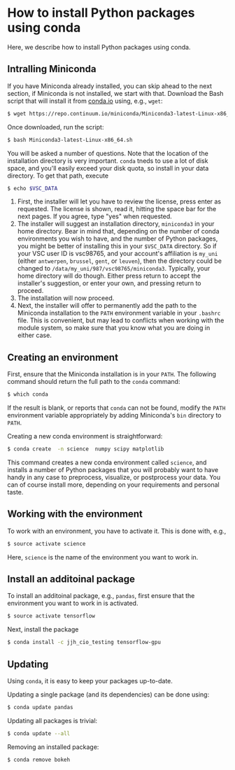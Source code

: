 # How to install Python packages using conda
Here, we describe how to install Python packages using conda.


## Intralling Miniconda
If you have Miniconda already installed, you can skip ahead to the next
section, if Miniconda is not installed, we start with that. Download the
Bash script that will install it from
[conda.io](https://repo.continuum.io/miniconda/Miniconda3-latest-Linux-x86_64.sh) using, e.g., `wget`:
```bash
$ wget https://repo.continuum.io/miniconda/Miniconda3-latest-Linux-x86_64.sh
```
Once downloaded, run the script:
```bash
$ bash Miniconda3-latest-Linux-x86_64.sh
```
You will be asked a number of questions. Note that the location of the
installation directory is very important.  `conda` tneds to use a lot
of disk space, and you'll easily exceed your disk quota, so install in
your data directory.  To get that path, execute
```bash
$ echo $VSC_DATA
```

1. First, the installer will let you have to review the
    license, press enter as requested.  The license is shown, read it,
    hitting the space bar for the next pages.  If you agree, type "yes"
    when requested.
1. The installer will suggest an installation directory, `miniconda3` in
    your home directory.  Bear in mind that, depending on the number of
    conda environments you wish to have, and the number of Python packages,
    you might be better of installing this in your `$VSC_DATA`
    directory.  So if your VSC user ID is vsc98765, and your account's
    affiliation is `my_uni` (either `antwerpen`, `brussel`, `gent`, or
    `leuven`), then the directory could be changed to
    `/data/my_uni/987/vsc98765/miniconda3`.  Typically, your home
    directory will do though.  Either press return to accept the installer's
    suggestion, or enter your own, and pressing return to proceed.
1. The installation will now proceed.
1. Next, the installer will offer to permanently add the path to the
    Miniconda installation to the `PATH` environment variable in your
    `.bashrc` file.  This is convenient, but may lead to conflicts when
    working with the module system, so make sure that you know what you
    are doing in either case.


## Creating an environment
First, ensure that the Miniconda installation is in your `PATH`.  The
following command should return the full path to the `conda` command:
```bash
$ which conda
```
If the result is blank, or reports that `conda` can not be found, modify
the `PATH` environment variable appropriately by adding Miniconda's
`bin` directory to `PATH`.

Creating a new conda environment is straightforward:
```bash
$ conda create  -n science  numpy scipy matplotlib
```
This command creates a new conda environment called `science`, and
installs a number of Python packages that you will probably want to have
handy in any case to preprocess, visualize, or postprocess your data.
You can of course install more, depending on your requirements and
personal taste.


## Working with the environment
To work with an environment, you have to activate it.  This is done with,
e.g.,
```bash
$ source activate science
```
Here, `science` is the name of the environment you want to work in.


## Install an additoinal package
To install an additoinal package, e.g., `pandas`, first ensure that the
environment you want to work in is activated.
```bash
$ source activate tensorflow
```
Next, install the package
```bash
$ conda install -c jjh_cio_testing tensorflow-gpu
```


## Updating
Using `conda`, it is easy to keep your packages up-to-date.

Updating a single package (and its dependencies) can be done using:
```bash
$ conda update pandas
```
Updating all packages is trivial:
```bash
$ conda update --all
```

Removing an installed package:
```bash
$ conda remove bokeh
```
